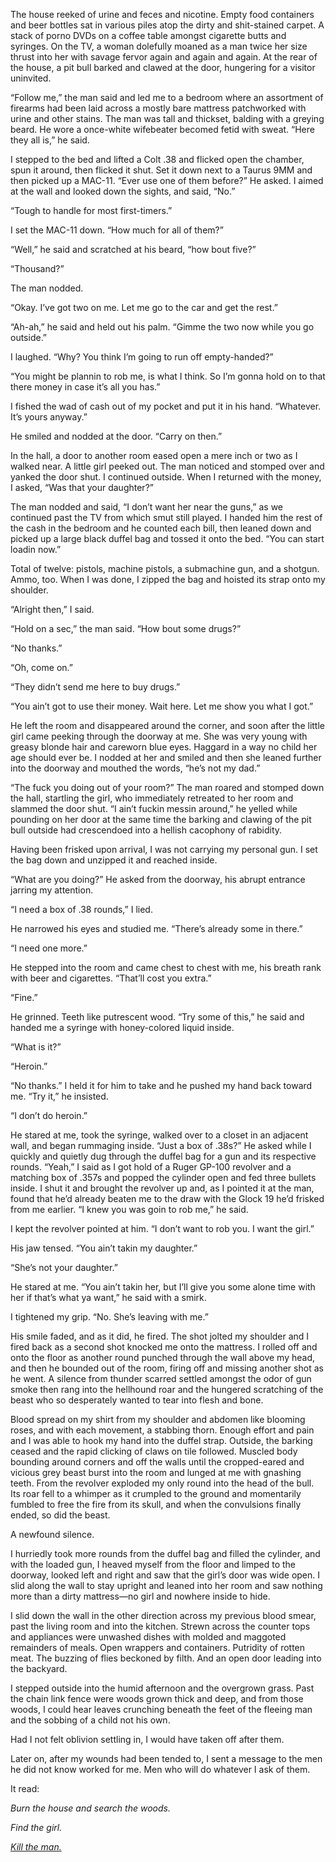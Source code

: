 The house reeked of urine and feces and nicotine. Empty food containers and beer bottles sat in various piles atop the dirty and shit-stained carpet. A stack of porno DVDs on a coffee table amongst cigarette butts and syringes. On the TV, a woman dolefully moaned as a man twice her size thrust into her with savage fervor again and again and again. At the rear of the house, a pit bull barked and clawed at the door, hungering for a visitor uninvited.

“Follow me,” the man said and led me to a bedroom where an assortment of firearms had been laid across a mostly bare mattress patchworked with urine and other stains. The man was tall and thickset, balding with a greying beard. He wore a once-white wifebeater becomed fetid with sweat. “Here they all is,” he said.

I stepped to the bed and lifted a Colt .38 and flicked open the chamber, spun it around, then flicked it shut. Set it down next to a Taurus 9MM and then picked up a MAC-11. “Ever use one of them before?” He asked. I aimed at the wall and looked down the sights, and said, “No.”

“Tough to handle for most first-timers.”

I set the MAC-11 down. “How much for all of them?”

“Well,” he said and scratched at his beard, “how bout five?”

“Thousand?”

The man nodded.

“Okay. I’ve got two on me. Let me go to the car and get the rest.”

“Ah-ah,” he said and held out his palm. “Gimme the two now while you go outside.”

I laughed. “Why? You think I’m going to run off empty-handed?”

“You might be plannin to rob me, is what I think. So I’m gonna hold on to that there money in case it’s all you has.”

I fished the wad of cash out of my pocket and put it in his hand. “Whatever. It’s yours anyway.”

He smiled and nodded at the door. “Carry on then.”

In the hall, a door to another room eased open a mere inch or two as I walked near. A little girl peeked out. The man noticed and stomped over and yanked the door shut. I continued outside. When I returned with the money, I asked, “Was that your daughter?”

The man nodded and said, “I don’t want her near the guns,” as we continued past the TV from which smut still played. I handed him the rest of the cash in the bedroom and he counted each bill, then leaned down and picked up a large black duffel bag and tossed it onto the bed. “You can start loadin now.”

Total of twelve: pistols, machine pistols, a submachine gun, and a shotgun. Ammo, too. When I was done, I zipped the bag and hoisted its strap onto my shoulder.

“Alright then,” I said.

“Hold on a sec,” the man said. “How bout some drugs?”

“No thanks.”

“Oh, come on.”

“They didn’t send me here to buy drugs.”

“You ain’t got to use their money. Wait here. Let me show you what I got.” 

He left the room and disappeared around the corner, and soon after the little girl came peeking through the doorway at me. She was very young with greasy blonde hair and careworn blue eyes. Haggard in a way no child her age should ever be. I nodded at her and smiled and then she leaned further into the doorway and mouthed the words, “he’s not my dad.”

“The fuck you doing out of your room?” The man roared and stomped down the hall, startling the girl, who immediately retreated to her room and slammed the door shut. “I ain’t fuckin messin around,” he yelled while pounding on her door at the same time the barking and clawing of the pit bull outside had crescendoed into a hellish cacophony of rabidity.

Having been frisked upon arrival, I was not carrying my personal gun. I set the bag down and unzipped it and reached inside. 

“What are you doing?” He asked from the doorway, his abrupt entrance jarring my attention. 

“I need a box of .38 rounds,” I lied.

He narrowed his eyes and studied me. “There’s already some in there.”

“I need one more.”

He stepped into the room and came chest to chest with me, his breath rank with beer and cigarettes. “That’ll cost you extra.”

“Fine.”

He grinned. Teeth like putrescent wood. “Try some of this,” he said and handed me a syringe with honey-colored liquid inside.

“What is it?”

“Heroin.”

“No thanks.” I held it for him to take and he pushed my hand back toward me. “Try it,” he insisted.

“I don’t do heroin.”

He stared at me, took the syringe, walked over to a closet in an adjacent wall, and began rummaging inside. “Just a box of .38s?” He asked while I quickly and quietly dug through the duffel bag for a gun and its respective rounds. “Yeah,” I said as I got hold of a Ruger GP-100 revolver and a matching box of .357s and popped the cylinder open and fed three bullets inside. I shut it and brought the revolver up and, as I pointed it at the man, found that he’d already beaten me to the draw with the Glock 19 he’d frisked from me earlier. “I knew you was goin to rob me,” he said.

I kept the revolver pointed at him. “I don’t want to rob you. I want the girl.”

His jaw tensed. “You ain’t takin my daughter.”

“She’s not your daughter.”

He stared at me. “You ain’t takin her, but I’ll give you some alone time with her if that’s what ya want,” he said with a smirk.

I tightened my grip. “No. She’s leaving with me.”

His smile faded, and as it did, he fired. The shot jolted my shoulder and I fired back as a second shot knocked me onto the mattress. I rolled off and onto the floor as another round punched through the wall above my head, and then he bounded out of the room, firing off and missing another shot as he went. A silence from thunder scarred settled amongst the odor of gun smoke then rang into the hellhound roar and the hungered scratching of the beast who so desperately wanted to tear into flesh and bone. 

Blood spread on my shirt from my shoulder and abdomen like blooming roses, and with each movement, a stabbing thorn. Enough effort and pain and I was able to hook my hand into the duffel strap. Outside, the barking ceased and the rapid clicking of claws on tile followed. Muscled body bounding around corners and off the walls until the cropped-eared and vicious grey beast burst into the room and lunged at me with gnashing teeth. From the revolver exploded my only round into the head of the bull. Its roar fell to a whimper as it crumpled to the ground and momentarily fumbled to free the fire from its skull, and when the convulsions finally ended, so did the beast.

A newfound silence.

I hurriedly took more rounds from the duffel bag and filled the cylinder, and with the loaded gun, I heaved myself from the floor and limped to the doorway, looked left and right and saw that the girl’s door was wide open. I slid along the wall to stay upright and leaned into her room and saw nothing more than a dirty mattress—no girl and nowhere inside to hide.

I slid down the wall in the other direction across my previous blood smear, past the living room and into the kitchen. Strewn across the counter tops and appliances were unwashed dishes with molded and maggoted remainders of meals. Open wrappers and containers. Putridity of rotten meat. The buzzing of flies beckoned by filth. And an open door leading into the backyard.

I stepped outside into the humid afternoon and the overgrown grass. Past the chain link fence were woods grown thick and deep, and from those woods, I could hear leaves crunching beneath the feet of the fleeing man and the sobbing of a child not his own.

Had I not felt oblivion settling in, I would have taken off after them.

Later on, after my wounds had been tended to, I sent a message to the men he did not know worked for me. Men who will do whatever I ask of them. 

It read:

*Burn the house and search the woods.*

*Find the girl.* 

[*Kill the man.*](https://reddit.com/r/FishermanTales/comments/pvh0ue/stories/)
